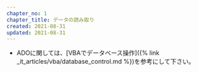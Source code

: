 ```yaml
---
chapter_no: 1
chapter_title: データの読み取り
created: 2021-08-31
updated: 2021-08-31
---
```

- ADOに関しては、[VBAでデータベース操作]({% link _it_articles/vba/database_control.md %})を参考にして下さい。
